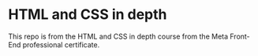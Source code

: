 # HTML and CSS in depth

This repo is from the HTML and CSS in depth course from the Meta Front-End professional certificate.
